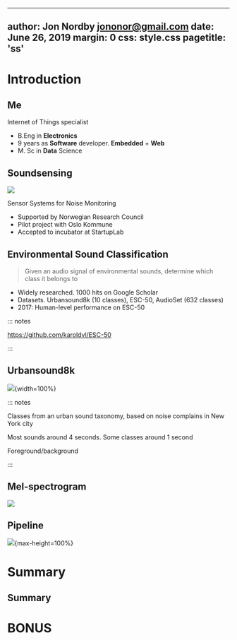 
---
author: Jon Nordby <jononor@gmail.com>
date: June 26, 2019
margin: 0
css: style.css
pagetitle: 'ss'
---

# Introduction

## Me

Internet of Things specialist

- B.Eng in **Electronics**
- 9 years as **Software** developer. **Embedded** + **Web**
- M. Sc in **Data** Science


## Soundsensing

![](img/soundsensing-logo.png)

Sensor Systems for Noise Monitoring

- Supported by Norwegian Research Council
- Pilot project with Oslo Kommune
- Accepted to incubator at StartupLab


## Environmental Sound Classification

> Given an audio signal of environmental sounds,
> determine which class it belongs to

* Widely researched. 1000 hits on Google Scholar
* Datasets. Urbansound8k (10 classes), ESC-50, AudioSet (632 classes)
* 2017: Human-level performance on ESC-50

::: notes

https://github.com/karoldvl/ESC-50

:::



## Urbansound8k 

![](../report/plots/urbansound8k-examples.png){width=100%}

::: notes 

Classes from an urban sound taxonomy,
based on noise complains in New York city

Most sounds around 4 seconds. Some classes around 1 second

Foreground/background

:::


## Mel-spectrogram

![](../report/img/spectrograms.svg)


## Pipeline

![](../report/img/classification-pipeline.png){max-height=100%}



# Summary

## Summary


# BONUS




